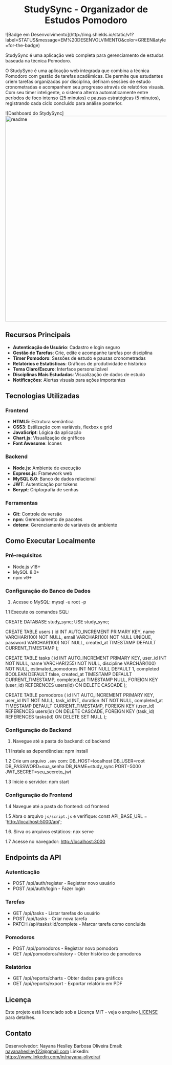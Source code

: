 <h1 align="center"> StudySync - Organizador de Estudos Pomodoro </h1> ![Badge em Desenvolvimento](http://img.shields.io/static/v1?label=STATUS&message=EM%20DESENVOLVIMENTO&color=GREEN&style=for-the-badge)

StudySync é uma aplicação web completa para gerenciamento de estudos baseada na técnica Pomodoro.

O StudySync é uma aplicação web integrada que combina a técnica Pomodoro com gestão de tarefas acadêmicas. Ele permite que estudantes criem tarefas organizadas por disciplina, definam sessões de estudo cronometradas e acompanhem seu progresso através de relatórios visuais. Com seu timer inteligente, o sistema alterna automaticamente entre períodos de foco intenso (25 minutos) e pausas estratégicas (5 minutos), registrando cada ciclo concluído para análise posterior.

![Dashboard do StydySync]<img width="1349" height="643" alt="readme" src="https://github.com/user-attachments/assets/d873cfa8-9f42-41fd-b7b1-586c99ee7821" />


## Recursos Principais

- **Autenticação de Usuário**: Cadastro e login seguro
- **Gestão de Tarefas**: Crie, edite e acompanhe tarefas por disciplina
- **Timer Pomodoro**: Sessões de estudo e pausas cronometradas
- **Relatórios e Estatísticas**: Gráficos de produtividade e histórico
- **Tema Claro/Escuro**: Interface personalizável
- **Disciplinas Mais Estudadas**: Visualização de dados de estudo
- **Notificações**: Alertas visuais para ações importantes

## Tecnologias Utilizadas

### Frontend

- **HTML5**: Estrutura semântica
- **CSS3**: Estilização com variáveis, flexbox e grid
- **JavaScript**: Lógica da aplicação
- **Chart.js**: Visualização de gráficos
- **Font Awesome**: Ícones

### Backend

- **Node.js**: Ambiente de execução
- **Express.js**: Framework web
- **MySQL 8.0**: Banco de dados relacional
- **JWT**: Autenticação por tokens
- **Bcrypt**: Criptografia de senhas

### Ferramentas

- **Git**: Controle de versão
- **npm**: Gerenciamento de pacotes
- **dotenv**: Gerenciamento de variáveis de ambiente

## Como Executar Localmente

### Pré-requisitos

- Node.js v18+
- MySQL 8.0+
- npm v9+

### Configuração do Banco de Dados

1. Acesse o MySQL:
mysql -u root -p

1.1 Execute os comandos SQL:

CREATE DATABASE study_sync;
USE study_sync;

CREATE TABLE users (
  id INT AUTO_INCREMENT PRIMARY KEY,
  name VARCHAR(100) NOT NULL,
  email VARCHAR(100) NOT NULL UNIQUE,
  password VARCHAR(100) NOT NULL,
  created_at TIMESTAMP DEFAULT CURRENT_TIMESTAMP
);

CREATE TABLE tasks (
  id INT AUTO_INCREMENT PRIMARY KEY,
  user_id INT NOT NULL,
  name VARCHAR(255) NOT NULL,
  discipline VARCHAR(100) NOT NULL,
  estimated_pomodoros INT NOT NULL DEFAULT 1,
  completed BOOLEAN DEFAULT false,
  created_at TIMESTAMP DEFAULT CURRENT_TIMESTAMP,
  completed_at TIMESTAMP NULL,
  FOREIGN KEY (user_id) REFERENCES users(id) ON DELETE CASCADE
);

CREATE TABLE pomodoros (
  id INT AUTO_INCREMENT PRIMARY KEY,
  user_id INT NOT NULL,
  task_id INT,
  duration INT NOT NULL,
  completed_at TIMESTAMP DEFAULT CURRENT_TIMESTAMP,
  FOREIGN KEY (user_id) REFERENCES users(id) ON DELETE CASCADE,
  FOREIGN KEY (task_id) REFERENCES tasks(id) ON DELETE SET NULL
);

### Configuração do Backend

1. Navegue até a pasta do backend:
cd backend


1.1 Instale as dependências:
npm install

1.2 Crie um arquivo `.env` com:
DB_HOST=localhost
DB_USER=root
DB_PASSWORD=sua_senha
DB_NAME=study_sync
PORT=5000
JWT_SECRET=seu_secreto_jwt

1.3 Inicie o servidor:
npm start

### Configuração do Frontend

1.4 Navegue até a pasta do frontend:
cd frontend

1.5 Abra o arquivo `js/script.js` e verifique:
const API_BASE_URL = '<http://localhost:5000/api>';

1.6. Sirva os arquivos estáticos:
npx serve

1.7 Acesse no navegador:
<http://localhost:3000>

## Endpoints da API

### Autenticação
- POST /api/auth/register - Registrar novo usuário
- POST /api/auth/login - Fazer login

### Tarefas

- GET /api/tasks - Listar tarefas do usuário
- POST /api/tasks - Criar nova tarefa
- PATCH /api/tasks/:id/complete - Marcar tarefa como concluída

### Pomodoros

- POST /api/pomodoros - Registrar novo pomodoro
- GET /api/pomodoros/history - Obter histórico de pomodoros

### Relatórios

- GET /api/reports/charts - Obter dados para gráficos
- GET /api/reports/export - Exportar relatório em PDF

## Licença

Este projeto está licenciado sob a Licença MIT - veja o arquivo [LICENSE](https://www.notion.so/LICENSE) para detalhes.

## Contato

Desenvolvedor: Nayana Heslley Barbosa Oliveira
Email: nayanaheslley123@gmail.com
LinkedIn: https://www.linkedin.com/in/nayana-oliveira/
